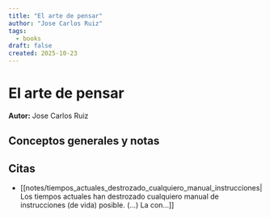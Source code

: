 ```yaml
---
title: "El arte de pensar"
author: "Jose Carlos Ruiz"
tags:
  - books
draft: false
created: 2025-10-23
---
```


# El arte de pensar

**Autor:** Jose Carlos Ruiz


## Conceptos generales y notas



## Citas
- [[notes/tiempos_actuales_destrozado_cualquiero_manual_instrucciones|Los tiempos actuales han destrozado cualquiero manual de instrucciones (de vida) posible. (…) La con...]]
